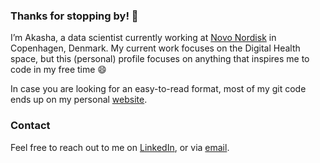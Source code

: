 ### Thanks for stopping by! 👋

I’m Akasha, a data scientist currently working at [Novo Nordisk](https://www.novonordisk.com/) in Copenhagen, Denmark. My current work focuses on the Digital Health space, but this (personal) profile focuses on anything that inspires me to code in my free time 😄 

In case you are looking for an easy-to-read format, most of my git code ends up on my personal [website](http://www.akashastrub.com/).

### Contact
Feel free to reach out to me on [LinkedIn](https://www.linkedin.com/in/akashastrub/), or via [email](mailto:akashastrub@gmail.com).

<!--
**akashastrub/akashastrub** is a ✨ _special_ ✨ repository because its `README.md` (this file) appears on your GitHub profile.

Here are some ideas to get you started:

- 🔭 I’m currently working on ...
- 🌱 I’m currently learning ...
- 👯 I’m looking to collaborate on ...
- 🤔 I’m looking for help with ...
- 💬 Ask me about ...
- 📫 How to reach me: ...
- 😄 Pronouns: ...
- ⚡ Fun fact: ...
-->
